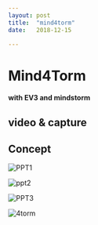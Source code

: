 ```yaml
---
layout: post
title:  "mind4torm"
date:   2018-12-15

---
```

# Mind4Torm
#### with EV3 and mindstorm


## video & capture



## Concept

![PPT1](https://github.com/suzishin/suzishin.github.io/blob/master/KakaoTalk_20181212_140724794.png/KakaoTalk_20181212_140724794.png)

![ppt2](https://github.com/suzishin/suzishin.github.io/blob/master/KakaoTalk_20181212_140759064.png/KakaoTalk_20181212_140759064.png)

![PPT3](https://github.com/suzishin/suzishin.github.io/blob/master/KakaoTalk_20181212_140821701.png/KakaoTalk_20181212_140821701.png)

![4torm](https://github.com/suzishin/suzishin.github.io/blob/master/KakaoTalk_20181211_213706707.jpg.jpg)
